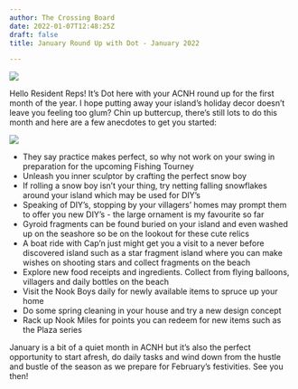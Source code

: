 ```yaml
---
author: The Crossing Board
date: 2022-01-07T12:48:25Z
draft: false
title: January Round Up with Dot - January 2022

---
```

![](/images/news/tcb-mascot-600px.png)

Hello Resident Reps! It’s Dot here with your ACNH round up for the first month of the year. I hope putting away your island’s holiday decor doesn’t leave you feeling too glum? Chin up buttercup, there’s still lots to do this month and here are a few anecdotes to get you started:

![](/images/news/ae56859fbfb845378af605ef0cf0ea91.jpeg)

* They say practice makes perfect, so why not work on your swing in preparation for the upcoming Fishing Tourney
* Unleash you inner sculptor by crafting the perfect snow boy
* If rolling a snow boy isn’t your thing, try netting falling snowflakes around your island which may be used for DIY’s
* Speaking of DIY’s, stopping by your villagers’ homes may prompt them to offer you new DIY’s - the large ornament is my favourite so far
* Gyroid fragments can be found buried on your island and even washed up on the seashore so be on the lookout for these cute relics
* A boat ride with Cap’n just might get you a visit to a never before discovered island such as a star fragment island where you can make wishes on shooting stars and collect fragments on the beach
* Explore new food receipts and ingredients. Collect from flying balloons, villagers and daily bottles on the beach
* Visit the Nook Boys daily for newly available items to spruce up your home
* Do some spring cleaning in your house and try a new design concept
* Rack up Nook Miles for points you can redeem for new items such as the Plaza series

January is a bit of a quiet month in ACNH but it’s also the perfect opportunity to start afresh, do daily tasks and wind down from the hustle and bustle of the season as we prepare for February’s festivities. See you then!